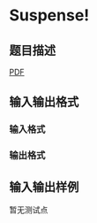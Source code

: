 # Suspense!

## 题目描述

[problemUrl]: https://uva.onlinejudge.org/index.php?option=com_onlinejudge&Itemid=8&category=245&page=show_problem&problem=3477

[PDF](https://uva.onlinejudge.org/external/10/p1036.pdf)

## 输入输出格式

### 输入格式

### 输出格式

## 输入输出样例

暂无测试点

